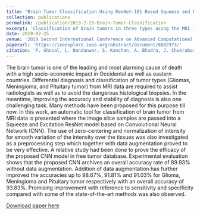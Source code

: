 ```yaml
---
title: "Brain Tumor Classification Using ResNet-101 Based Squeeze and Excitation Deep Neural Network"
collection: publications
permalink: /publication/2019-2-25-Brain-Tumor-Classification
excerpt: 'Classification of Brain tumors in three types using the MRI images'
date: 2019-02-25
venue: '2019 Second International Conference on Advanced Computational and Communication Paradigms (ICACCP)'
paperurl: 'https://ieeexplore.ieee.org/abstract/document/8882973/'
citation: 'P. Ghosal, L. Nandanwar, S. Kanchan, A. Bhadra, J. Chakraborty and D. Nandi, "Brain Tumor Classification Using ResNet-101 Based Squeeze and Excitation Deep Neural Network," 2019 Second International Conference on Advanced Computational and Communication Paradigms (ICACCP), Gangtok, India, 2019, pp. 1-6, doi: 10.1109/ICACCP.2019.8882973.'
---
```

The brain tumor is one of the leading and most alarming cause of death with a high socio-economic impact in Occidental as well as eastern countries. Differential diagnosis and classification of tumor types (Gliomas, Meningioma, and Pituitary tumor) from MRI data are required to assist radiologists as well as to avoid the dangerous histological biopsies. In the meantime, improving the accuracy and stability of diagnosis is also one challenging task. Many methods have been proposed for this purpose till now. In this work, an automatic tool for classification of brain tumor from MRI data is presented where the image slice samples are passed into a Squeeze and Excitation ResNet model based on Convolutional Neural Network (CNN). The use of zero-centering and normalization of intensity for smooth variation of the intensity over the tissues was also investigated as a preprocessing step which together with data augmentation proved to be very effective. A relative study had been done to prove the efficacy of the proposed CNN model in free tumor database. Experimental evaluation shows that the proposed CNN archives an overall accuracy rate of 89.93% without data augmentation. Addition of data augmentation has further improved the accuracies up to 98.67%, 91.81% and 91.03% for Glioma, Meningioma and Pituitary tumor respectively with an overall accuracy of 93.83%. Promising improvement with reference to sensitivity and specificity compared with some of the state-of-the-art methods was also observed.

[Download paper here](http://academicpages.github.io/files/paper3.pdf)
